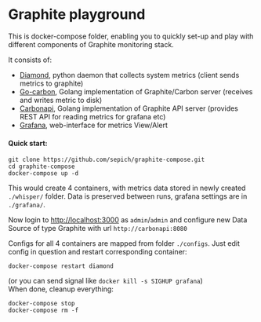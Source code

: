 # Graphite playground
This is docker-compose folder, enabling you to quickly set-up and play with different components of Graphite monitoring stack.

It consists of:  
 - [Diamond](https://github.com/python-diamond/Diamond), python daemon that collects system metrics (client sends metrics to graphite)
 - [Go-carbon](https://github.com/lomik/go-carbon), Golang implementation of Graphite/Carbon server (receives and writes metriс to disk)
 - [Carbonapi](https://github.com/dgryski/carbonapi), Golang implementation of Graphite API server (provides REST API for reading metrics for grafana etc)
 - [Grafana](https://grafana.net), web-interface for metrics View/Alert

#### Quick start:
```
git clone https://github.com/sepich/graphite-compose.git
cd graphite-compose
docker-compose up -d
```
This would create 4 containers, with metrics data stored in newly created `./whisper/` folder. Data is preserved between runs, grafana settings are in `./grafana/`.  

Now login to [http://localhost:3000](http://localhost:3000) as `admin`/`admin` and configure new Data Source of type Graphite with url `http://carbonapi:8080`  

Configs for all 4 containers are mapped from folder `./configs`. Just edit config in question and restart corresponding container:  
```
docker-compose restart diamond
```
(or you can send signal like `docker kill -s SIGHUP grafana`)  
When done, cleanup everything:  
```
docker-compose stop
docker-compose rm -f
```


